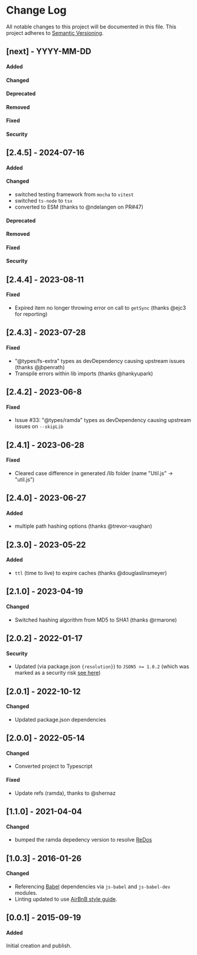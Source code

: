 # Change Log
All notable changes to this project will be documented in this file.
This project adheres to [Semantic Versioning](http://semver.org/).





## [next] - YYYY-MM-DD
#### Added
#### Changed
#### Deprecated
#### Removed
#### Fixed
#### Security


## [2.4.5] - 2024-07-16
#### Added
#### Changed
- switched testing framework from `mocha` to `vitest`
- switched `ts-node` to `tsx`
- converted to ESM (thanks to @ndelangen on PR#47)
#### Deprecated
#### Removed
#### Fixed
#### Security


## [2.4.4] - 2023-08-11
#### Fixed
- Expired item no longer throwing error on call to `getSync` (thanks @ejc3 for reporting)





## [2.4.3] - 2023-07-28
#### Fixed
- "@types/fs-extra" types as devDependency causing upstream issues (thanks @jbpenrath)
- Transpile errors within lib imports (thanks @hankyupark)


## [2.4.2] - 2023-06-8
#### Fixed
- Issue #33: "@types/ramda" types as devDependency causing upstream issues on `--skipLib`


## [2.4.1] - 2023-06-28
#### Fixed
- Cleared case difference in generated /lib folder (name "Util.js" → "util.js")


## [2.4.0] - 2023-06-27
#### Added
- multiple path hashing options (thanks @trevor-vaughan)


## [2.3.0] - 2023-05-22
#### Added
- `ttl` (time to live) to expire caches (thanks @douglaslinsmeyer)


## [2.1.0] - 2023-04-19
#### Changed
- Switched hashing algorithm from MD5 to SHA1 (thanks @rmarone)


## [2.0.2] - 2022-01-17
#### Security
- Updated (via package.json `{resolution}`) to `JSON5 >= 1.0.2` (which was marked as a security risk [see here](https://github.com/philcockfield/file-system-cache/security/dependabot/2))


## [2.0.1] - 2022-10-12
#### Changed
- Updated package.json dependencies


## [2.0.0] - 2022-05-14
#### Changed
- Converted project to Typescript
#### Fixed
- Update refs (ramda), thanks to @shernaz


## [1.1.0] - 2021-04-04
#### Changed
- bumped the ramda depedency version to resolve [ReDos](https://security.snyk.io/vuln/SNYK-JS-RAMDA-1582370)


## [1.0.3] - 2016-01-26
#### Changed
- Referencing [Babel](https://babeljs.io/) dependencies via `js-babel` and `js-babel-dev` modules.
- Linting updated to use [AirBnB style guide](https://github.com/airbnb/javascript).



## [0.0.1] - 2015-09-19
#### Added
Initial creation and publish.
